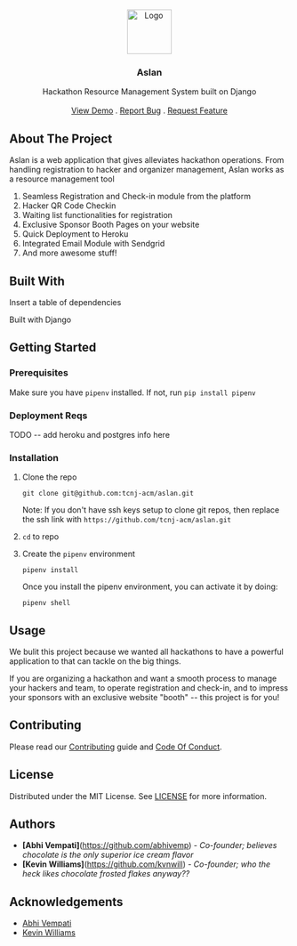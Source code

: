  <br/>

<p align="center">
  <a href="https://github.com/tcnj-acm/aslan">
    <img src="" alt="Logo" width="80" height="80">
  </a>


  <h3 align="center">Aslan</h3>

  <p align="center">
    Hackathon Resource Management System built on Django
    <br/>
    <br/>
    <a href="https://github.com/tcnj-acm/aslan">View Demo</a>
    .
    <a href="https://github.com/tcnj-acm/aslan/issues">Report Bug</a>
    .
    <a href="https://github.com/tcnj-acm/aslan/issues">Request Feature</a>
  </p>


</p>



## About The Project


Aslan is a web application that gives alleviates hackathon operations. From handling registration to hacker and organizer management, Aslan works as a resource management tool

1. Seamless Registration and Check-in module from the platform
2. Hacker QR Code Checkin
3. Waiting list functionalities for registration
4. Exclusive Sponsor Booth Pages on your website
5. Quick Deployment to Heroku
6. Integrated Email Module with Sendgrid
7. And more awesome stuff!



## Built With

Insert a table of dependencies

Built with Django



## Getting Started

### Prerequisites

Make sure you have `pipenv` installed. If not, run `pip install pipenv`

### Deployment Reqs

TODO -- add heroku and postgres info here

### Installation


1. Clone the repo

   ```shell
   git clone git@github.com:tcnj-acm/aslan.git
   ```

   

   Note: If you don't have ssh keys setup to clone git repos, then replace the ssh link with `https://github.com/tcnj-acm/aslan.git`

2. `cd` to repo


4. Create the `pipenv` environment

   ```shell
   pipenv install
   ```

   Once you install the pipenv environment, you can activate it by doing:
   
   ```shell
   pipenv shell
   ```

## Usage

We bulit this project because we wanted all hackathons to have a powerful application to that can tackle on the big things. 

If you are organizing a hackathon and want a smooth process to manage your hackers and team, to operate registration and check-in, and to impress your sponsors with an exclusive website "booth" -- this project is for you!

## Contributing

Please read our [Contributing](https://github.com/tcnj-acm/aslan/blob/main/.github/CONTRIBUTING.md) guide and [Code Of Conduct](https://github.com/tcnj-acm/aslan/blob/main/.github/CODE_OF_CONDUCT.md).

## License

Distributed under the MIT License. See [LICENSE](https://github.com/tcnj-acm/aslan/blob/main/LICENSE.md) for more information.

## Authors

* **[Abhi Vempati]**(https://github.com/abhivemp)  - *Co-founder; believes chocolate is the only superior ice cream flavor*  
* **[Kevin Williams]**(https://github.com/kvnwill) - *Co-founder; who the heck likes chocolate frosted flakes anyway??*

## Acknowledgements

* [Abhi Vempati](https://github.com/abhivemp)
* [Kevin Williams](https://github.com/kvnwill)